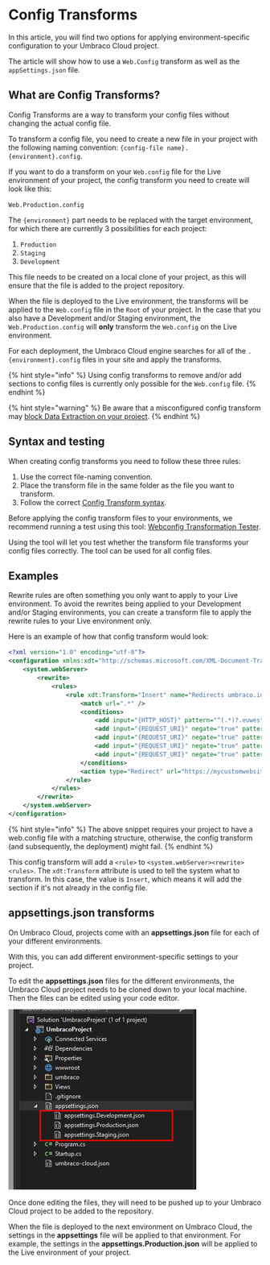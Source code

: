 # Config Transforms

In this article, you will find two options for applying environment-specific configuration to your Umbraco Cloud project.

The article will show how to use a `Web.Config` transform as well as the `appSettings.json` file.

## What are Config Transforms?

Config Transforms are a way to transform your config files without changing the actual config file.

To transform a config file, you need to create a new file in your project with the following naming convention: `{config-file name}.{environment}.config`.

If you want to do a transform on your `Web.config` file for the Live environment of your project, the config transform you need to create will look like this:

`Web.Production.config`

The `{environment}` part needs to be replaced with the target environment, for which there are currently 3 possibilities for each project:

1. `Production`
2. `Staging`
3. `Development`

This file needs to be created on a local clone of your project, as this will ensure that the file is added to the project repository.

When the file is deployed to the Live environment, the transforms will be applied to the `Web.config` file in the `Root` of your project. In the case that you also have a Development and/or Staging environment, the `Web.Production.config` will **only** transform the `Web.config` on the Live environment.

For each deployment, the Umbraco Cloud engine searches for all of the `.{environment}.config` files in your site and apply the transforms.

{% hint style="info" %}
Using config transforms to remove and/or add sections to config files is currently only possible for the `Web.config` file.
{% endhint %}

{% hint style="warning" %}
Be aware that a misconfigured config transform may [block Data Extraction on your project](../troubleshooting/deployments/changes-not-being-applied.md).
{% endhint %}

## Syntax and testing

When creating config transforms you need to follow these three rules:

1. Use the correct file-naming convention.
2. Place the transform file in the same folder as the file you want to transform.
3. Follow the correct [Config Transform syntax](https://docs.microsoft.com/en-us/aspnet/core/host-and-deploy/iis/transform-webconfig?view=aspnetcore-5.0).

Before applying the config transform files to your environments, we recommend running a test using this tool: [Webconfig Transformation Tester](https://elmah.io/tools/webconfig-transformation-tester/).

Using the tool will let you test whether the transform file transforms your config files correctly. The tool can be used for all config files.

## Examples

Rewrite rules are often something you only want to apply to your Live environment. To avoid the rewrites being applied to your Development and/or Staging environments, you can create a transform file to apply the rewrite rules to your Live environment only.

Here is an example of how that config transform would look:

```xml
<?xml version="1.0" encoding="utf-8"?>
<configuration xmlns:xdt="http://schemas.microsoft.com/XML-Document-Transform">
	<system.webServer>
		<rewrite>
			<rules>
				<rule xdt:Transform="Insert" name="Redirects umbraco.io to actual domain" stopProcessing="true">
					<match url=".*" />
					<conditions>
						<add input="{HTTP_HOST}" pattern="^(.*)?.euwest01.umbraco.io$" />
						<add input="{REQUEST_URI}" negate="true" pattern="^/umbraco" />
						<add input="{REQUEST_URI}" negate="true" pattern="^/DependencyHandler.axd" />
						<add input="{REQUEST_URI}" negate="true" pattern="^/App_Plugins" />
						<add input="{REQUEST_URI}" negate="true" pattern="localhost" />
					</conditions>
					<action type="Redirect" url="https://mycustomwebsite.com/{R:0}" appendQueryString="true" redirectType="Permanent" />
				</rule>
			</rules>
		</rewrite>
	</system.webServer>
</configuration>
```

{% hint style="info" %}
The above snippet requires your project to have a web.config file with a matching structure, otherwise, the config transform (and subsequently, the deployment) might fail.
{% endhint %}

This config transform will add a `<rule>` to `<system.webServer><rewrite><rules>`. The `xdt:Transform` attribute is used to tell the system what to transform. In this case, the value is `Insert`, which means it will add the section if it's not already in the config file.

## appsettings.json transforms

On Umbraco Cloud, projects come with an **appsettings.json** file for each of your different environments.

With this, you can add different environment-specific settings to your project.

To edit the **appsettings.json** files for the different environments, the Umbraco Cloud project needs to be cloned down to your local machine. Then the files can be edited using your code editor.

![appSettings.json transforms](images/appSettings.png)

Once done editing the files, they will need to be pushed up to your Umbraco Cloud project to be added to the repository.

When the file is deployed to the next environment on Umbraco Cloud, the settings in the **appsettings** file will be applied to that environment. For example, the settings in the **appsettings.Production.json** will be applied to the Live environment of your project.

